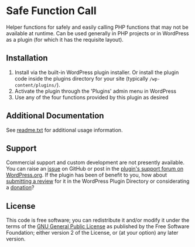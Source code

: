 # Safe Function Call

Helper functions for safely and easily calling PHP functions that may not be available at runtime. Can be used generally in PHP projects or in WordPress as a plugin (for which it has the requisite layout).


## Installation

1. Install via the built-in WordPress plugin installer. Or install the plugin code inside the plugins directory for your site (typically `/wp-content/plugins/`).
2. Activate the plugin through the 'Plugins' admin menu in WordPress
3. Use any of the four functions provided by this plugin as desired


## Additional Documentation

See [readme.txt](https://github.com/coffee2code/safe-function-call/blob/master/readme.txt) for additional usage information.


## Support

Commercial support and custom development are not presently available. You can raise an [issue](https://github.com/coffee2code/safe-function-call/issues) on GitHub or post in the [plugin's support forum on WordPress.org](https://wordpress.org/support/plugin/safe-function-call/). If the plugin has been of benefit to you, how about [submitting a review](https://wordpress.org/support/plugin/safe-function-call/reviews/) for it in the WordPress Plugin Directory or considerating a [donation](https://www.paypal.com/cgi-bin/webscr?cmd=_s-xclick&hosted_button_id=6ARCFJ9TX3522)?


## License

This code is free software; you can redistribute it and/or modify it under the terms of the [GNU General Public License](http://www.gnu.org/licenses/gpl-2.0.html) as published by the Free Software Foundation; either version 2 of the License, or (at your option) any later version.